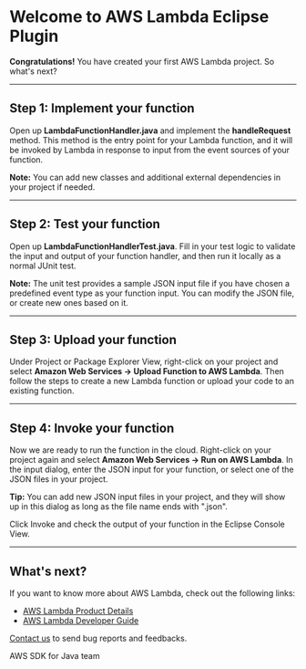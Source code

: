 # Welcome to AWS Lambda Eclipse Plugin

**Congratulations!** You have created your first AWS Lambda project. So what's next?

---
## Step 1: Implement your function

Open up **LambdaFunctionHandler.java** and implement the **handleRequest** method. This method is the entry point for your Lambda function, and it will be invoked by Lambda in response to input from the event sources of your function.

**Note:**  You can add new classes and additional external dependencies in your project if needed.

---
## Step 2: Test your function

Open up **LambdaFunctionHandlerTest.java**. Fill in your test logic to validate the input and output of your function handler, and then run it locally as a normal JUnit test.

**Note:** The unit test provides a sample JSON input file if you have chosen a predefined event type as your function input. You can modify the JSON file, or create new ones based on it.

---
## Step 3: Upload your function


Under Project or Package Explorer View, right-click on your project and select **Amazon Web Services -> Upload Function to AWS Lambda**. Then follow the steps to create a new Lambda function or upload your code to an existing function.

---
## Step 4: Invoke your function

Now we are ready to run the function in the cloud. Right-click on your project again and select **Amazon Web Services -> Run on AWS Lambda**.
In the input dialog, enter the JSON input for your function, or select one of the JSON files in your project.

**Tip:** You can add new JSON input files in your project, and they will show up in this dialog as long as the file name ends with ".json".

Click Invoke and check the output of your function in the Eclipse Console View.

---
## What's next?
If you want to know more about AWS Lambda, check out the following links:

- [AWS Lambda Product Details](http://aws.amazon.com/lambda/details/)
- [AWS Lambda Developer Guide](http://docs.aws.amazon.com/lambda/latest/dg/welcome.html)

[Contact us](aws-eclipse-feedback@amazon.com) to send bug reports and feedbacks.

AWS SDK for Java team
